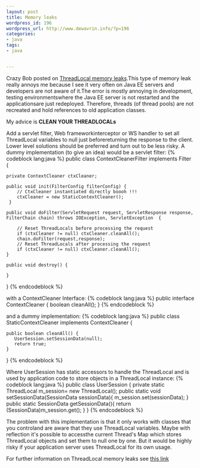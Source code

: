 ```yaml
--- 
layout: post
title: Memory leaks
wordpress_id: 196
wordpress_url: http://www.dewavrin.info/?p=196
categories: 
- java
tags:
- java


---
```

 Crazy Bob posted on [ThreadLocal memory leaks](http://crazybob.org/2006/02/threadlocal-memory-leak.html).This type of memory leak really annoys me because I see it very often on Java EE servers and developers are not aware of it.The error is mostly annoying in development, testing environmentswhere the Java EE server is not restarted and the applicationsare just redeployed. Therefore, threads (of thread pools) are not recreated and hold references to old application classes.

My advice is **CLEAN YOUR THREADLOCALs**

Add a servlet filter, Web frameworkinterceptor or WS handler to set all ThreadLocal variables to null just beforereturning the response to the client. Lower level solutions should be preferred and turn out to be less risky. A dummy implementation (to give an idea) would be a servlet filter:
{% codeblock lang:java %}
public class ContextCleanerFilter implements Filter {
 
	private ContextCleaner ctxCleaner;
 
	public void init(FilterConfig filterConfig) {
	    // CtxCleaner instantiated directly boooh !!!
		ctxCleaner = new StaticContextCleaner();
	 }
 
	public void doFilter(ServletRequest request, ServletResponse response, FilterChain chain) throws IOException, ServletException  {
 
	    // Reset ThreadLocals before processing the request
		if (ctxCleaner != null) ctxCleaner.cleanAll();
		chain.doFilter(request,response);
		// Reset ThreadLocals after processing the request
		if (ctxCleaner != null) ctxCleaner.cleanAll();
	}
 
	public void destroy() {
 
	}
 
}
{% endcodeblock %}

with a ContextCleaner Interface:
{% codeblock lang:java %}
public interface ContextCleaner {
   boolean cleanAll();
}
{% endcodeblock %}

and a dummy implementation:
{% codeblock lang:java %}
public class StaticContextCleaner implements ContextCleaner {
 
	public boolean cleanAll() {
	   UserSession.setSessionData(null);
	   return true;
	}
 
}
{% endcodeblock %}

Where UserSession has static accessors to handle the ThreadLocal and is used by application code to store objects in a ThreadLocal instance:
{% codeblock lang:java %}
public class UserSession {
	private static ThreadLocal m_session= new ThreadLocal();
	public static void setSessionData(SessionData sessionData){
		m_session.set(sessionData);
	}
	public static SessionData getSessionData(){
		return (SessionData)m_session.get();
	}
}
{% endcodeblock %}

The problem with this implementation is that it only works with classes that you controland are aware that they use ThreadLocal variables. Maybe with reflection it's possible to accessthe current Thread's Map which stores ThreadLocal objects and set them to null one by one. But it would be highly risky if your application server uses ThreadLocal for its own usage.

For further information on ThreadLocal memory leaks see [this link](http://blog.arendsen.net/?p=18)

